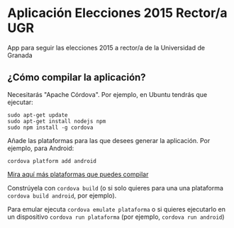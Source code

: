 # Aplicación Elecciones 2015 Rector/a UGR
App para seguir las elecciones 2015 a rector/a de la Universidad de Granada

## ¿Cómo compilar la aplicación?

Necesitarás "Apache Córdova". Por ejemplo, en Ubuntu tendrás que ejecutar:

```
sudo apt-get update
sudo apt-get install nodejs npm
sudo npm install -g cordova
```

Añade las plataformas para las que desees generar la aplicación. Por ejemplo, para Android:

```cordova platform add android```

[Mira aquí más plataformas que puedes compilar](https://cordova.apache.org/docs/en/4.0.0/guide_cli_index.md.html)

Constrúyela con ``cordova build`` (o si solo quieres para una una plataforma ``cordova build android``, por ejemplo).

Para emular ejecuta ``cordova emulate plataforma`` o si quieres ejecutarlo en un dispositivo ``cordova run plataforma`` (por ejemplo, ``cordova run android``)
